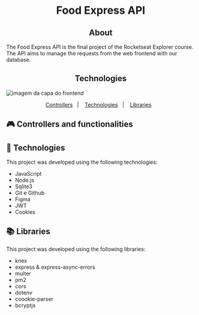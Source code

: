 <h1 align="center"> Food Express API </h1>

<h2 align="center"> About </h2>
<p align="left">
  The Food Express API is the final project of the Rocketseat Explorer course. 
  The API aims to manage the requests from the web frontend with our database. 
</p>
<h2 align="center">  </h2>
<p align="left">
 
</p>
<h2 align="center"> Technologies </h2>
<p align="left">

</p>

  <img alt="imagem da capa do frontend" src="./frontend/src/github/theme.png">


<p align="center">
  <a href="#-controllers">Controllers</a>&nbsp;&nbsp;&nbsp;|&nbsp;&nbsp;&nbsp;
  <a href="#-technologies">Technologies</a>&nbsp;&nbsp;&nbsp;|&nbsp;&nbsp;&nbsp;
  <a href="#-libraries">Libraries</a>&nbsp;&nbsp;&nbsp;
</p>

## 🎮 Controllers and functionalities



## 🚀 Technologies

This project was developed using the following technologies:

- JavaScript
- Node.js
- Sqlite3
- Git e Github
- Figma
- JWT
- Cookies

  
## 📚 Libraries

This project was developed using the following libraries:

- knex
- express & express-async-errors
- multer
- pm2
- cors
- dotenv
- coookie-parser
- bcryptjs
